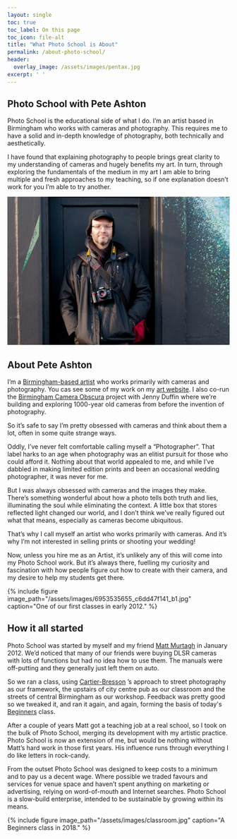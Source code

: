 ```yaml
---
layout: single
toc: true
toc_label: On this page
toc_icon: file-alt
title: "What Photo School is About"
permalink: /about-photo-school/
header:
  overlay_image: /assets/images/pentax.jpg
excerpt: ' '
---
```



## Photo School with Pete Ashton

Photo School is the educational side of what I do. I’m an artist based in Birmingham who works with cameras and photography. This requires me to have a solid and in-depth knowledge of photography, both technically and aesthetically.

I have found that explaining photography to people brings great clarity to my understanding of cameras and hugely benefits my art. In turn, through exploring the fundamentals of the medium in my art I am able to bring multiple and fresh approaches to my teaching, so if one explanation doesn’t work for you I’m able to try another.

![](/assets/images/8216663059_ac4f8d4c1b_b.jpg)

## About Pete Ashton

I’m a [Birmingham-based artist](http://peteashton.com) who works primarily with cameras and photography. You cas see some of my work on my [art website](http://art.peteashton.com). I also co-run the [Birmingham Camera Obscura](http://bhamobscura.com) project with Jenny Duffin where we’re building and exploring 1000-year old cameras from before the invention of photography.

So it’s safe to say I’m pretty obsessed with cameras and think about them a lot, often in some quite strange ways.

Oddly, I’ve never felt comfortable calling myself a “Photographer”. That label harks to an age when photography was an elitist pursuit for those who could afford it. Nothing about that world appealed to me, and while I’ve dabbled in making limited edition prints and been an occasional wedding photographer, it was never for me.

But I was always obsessed with cameras and the images they make. There’s something wonderful about how a photo tells both truth and lies, illuminating the soul while eliminating the context. A little box that stores reflected light changed our world, and I don’t think we’ve really figured out what that means, especially as cameras become ubiquitous.

That’s why I call myself an artist who works primarily with cameras. And it’s why I’m not interested in selling prints or shooting your wedding!

Now, unless you hire me as an Artist, it’s unlikely any of this will come into my Photo School work. But it’s always there, fuelling my curiosity and fascination with how people figure out how to create with their camera, and my desire to help my students get there.

{% include figure image_path="/assets/images/6953535655_c6dd47f141_b1.jpg" caption="One of our first classes in early 2012." %}

## How it all started

Photo School was started by myself and my friend [Matt Murtagh](https://twitter.com/mattmurtagh) in January 2012. We’d noticed that many of our friends were buying DLSR cameras with lots of functions but had no idea how to use them. The manuals were off-putting and they generally just left them on auto.

So we ran a class, using [Cartier-Bresson](https://en.wikipedia.org/wiki/Henri_Cartier-Bresson) ’s approach to street photography as our framework, the upstairs of city centre pub as our classroom and the streets of central Birmingham as our workshop. Feedback was pretty good so we tweaked it, and ran it again, and again, forming the basis of today's [Beginners](/beginners-photography/) class.  

After a couple of years Matt got a teaching job at a real school, so I took on the bulk of Photo School, merging its development with my artistic practice. Photo School is now an extension of me, but would be nothing without Matt’s hard work in those first years. His influence runs through everything I do like letters in rock-candy.

From the outset Photo School was designed to keep costs to a minimum and to pay us a decent wage. Where possible we traded favours and services for venue space and haven’t spent anything on marketing or advertising, relying on word-of-mouth and Internet searches. Photo School is a slow-build enterprise, intended to be sustainable by growing within its means.

{% include figure image_path="/assets/images/classroom.jpg" caption="A Beginners class in 2018." %}
